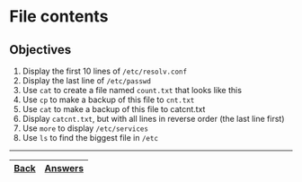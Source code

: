# File contents

## Objectives

1. Display the first 10 lines of `/etc/resolv.conf`
2. Display the last line of `/etc/passwd`
3. Use `cat` to create a file named `count.txt` that looks like this
4. Use `cp` to make a backup of this file to `cnt.txt`
5. Use `cat` to make a backup of this file to catcnt.txt
6. Display `catcnt.txt`, but with all lines in reverse order (the last line first)
7. Use `more` to display `/etc/services`
8. Use `ls` to find the biggest file in `/etc`

---
[Back](/README.md)| [Answers](https://github.com/ricmmartins/fasthack-linux-answers/blob/main/challenges/lab-file-contents.md) | 
:----- |:-----
